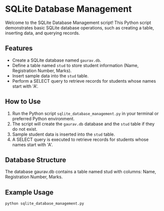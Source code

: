 # SQLite Database Management

Welcome to the SQLite Database Management script! This Python script demonstrates basic SQLite database operations, such as creating a table, inserting data, and querying records.

## Features

- Create a SQLite database named `gaurav.db`.
- Define a table named `stud` to store student information (Name, Registration Number, Marks).
- Insert sample data into the `stud` table.
- Perform a SELECT query to retrieve records for students whose names start with 'A'.

## How to Use

1. Run the Python script `sqlite_database_management.py` in your terminal or preferred Python environment.
2. The script will create the `gaurav.db` database and the `stud` table if they do not exist.
3. Sample student data is inserted into the `stud` table.
4. A SELECT query is executed to retrieve records for students whose names start with 'A'.

## Database Structure
The database gaurav.db contains a table named stud with columns: Name, Registration Number, Marks.

## Example Usage

```bash
python sqlite_database_management.py


